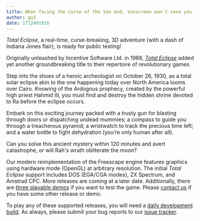 ```yaml
---
title: When facing the Curse of the Sun God, sunscreen won't save you
author: gu3
date: 1712491916
---
```


_Total Eclipse_, a real-time, curse-breaking, 3D adventure (with a dash of Indiana Jones flair), is ready for public testing!

Originally unleashed by Incentive Software Ltd. in 1988, [_Total Eclipse_](https://wiki.scummvm.org/index.php?title=Total_Eclipse) added yet another groundbreaking title to their repertoire of revolutionary games.

Step into the shoes of a heroic archeologist on October 26, 1930, as a total solar eclipse akin to the one happening today over North America looms over Cairo. Knowing of the Ardognus prophecy, created by the powerful high priest Hahmid III, you must find and destroy the hidden shrine devoted to Ra before the eclipse occurs.

Embark on this exciting journey packed with a trusty gun for blasting through doors or dispatching undead mummies; a compass to guide you through a treacherous pyramid; a wristwatch to track the precious time left; and a water bottle to fight dehydration (you’re only human after all). 

Can you solve this ancient mystery within 120 minutes and avert catastrophe, or will Rah's wrath obliterate the moon?

Our modern reimplementation of the Freescape engine features graphics using hardware mode (OpenGL) at arbitrary resolution. The initial _Total Eclipse_ support includes DOS (EGA/CGA modes), ZX Spectrum, and Amstrad CPC. More releases are coming at a later date. Additionally, there are [three playable demos](https://downloads.scummvm.org/frs/demos/freescape/) if you want to test the game. Please [contact us](https://www.scummvm.org/contact/) if you have some other release or demo.

To play any of these supported releases, you will need a [daily development build](https://www.scummvm.org/downloads/#daily). As always, please submit your bug reports to our [issue tracker](https://bugs.scummvm.org/).
